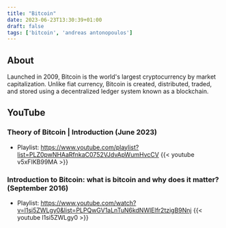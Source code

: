 ```yaml
---
title: "Bitcoin"
date: 2023-06-23T13:30:39+01:00
draft: false
tags: ['bitcoin', 'andreas antonopoulos']
---
```

## About
Launched in 2009, Bitcoin is the world's largest cryptocurrency by market capitalization. Unlike fiat currency, Bitcoin is created, distributed, traded, and stored using a decentralized ledger system known as a blockchain.

## YouTube

### Theory of Bitcoin | Introduction (June 2023)
- Playlist: https://www.youtube.com/playlist?list=PLZ0pwNHAaRfnkaC0752VJdvApWumHvcCV
{{< youtube v5xFIKB99MA >}}

### Introduction to Bitcoin: what is bitcoin and why does it matter? (September 2016)
- Playlist: https://www.youtube.com/watch?v=l1si5ZWLgy0&list=PLPQwGV1aLnTuN6kdNWlElfr2tzigB9Nnj
{{< youtube l1si5ZWLgy0 >}}

